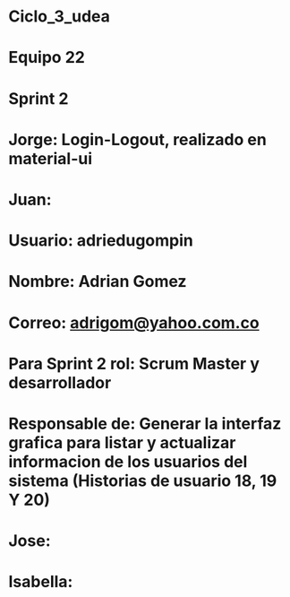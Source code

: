 # Ciclo_3_udea
# Equipo 22
# Sprint 2

# Jorge: Login-Logout, realizado en material-ui

# Juan: 

# Usuario: adriedugompin
# Nombre: Adrian Gomez
# Correo: adrigom@yahoo.com.co
# Para Sprint 2 rol: Scrum Master y desarrollador
# Responsable de: Generar la interfaz grafica para listar y actualizar informacion de los usuarios del sistema (Historias de usuario 18, 19 Y 20)

# Jose:

# Isabella:



